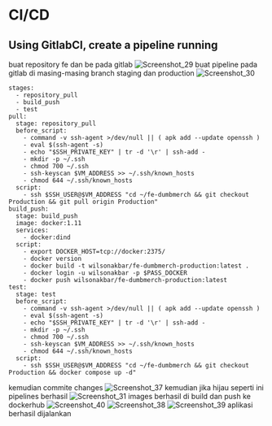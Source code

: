 # CI/CD
## Using GitlabCI, create a pipeline running
buat repository fe dan be pada gitlab
![Screenshot_29](https://github.com/wilsonakbar/Final-Task-Dumbways-WilsonAkbar/assets/132327628/1989bbef-9214-4706-8fcb-070cee151fcf)
buat pipeline pada gitlab di masing-masing branch staging dan production
![Screenshot_30](https://github.com/wilsonakbar/Final-Task-Dumbways-WilsonAkbar/assets/132327628/3d556b5f-2aab-4bb7-a975-f98af20cc38e)

```
stages:
  - repository_pull
  - build_push
  - test
pull:
  stage: repository_pull
  before_script:
    - command -v ssh-agent >/dev/null || ( apk add --update openssh )
    - eval $(ssh-agent -s)
    - echo "$SSH_PRIVATE_KEY" | tr -d '\r' | ssh-add -
    - mkdir -p ~/.ssh
    - chmod 700 ~/.ssh
    - ssh-keyscan $VM_ADDRESS >> ~/.ssh/known_hosts
    - chmod 644 ~/.ssh/known_hosts
  script:
    - ssh $SSH_USER@$VM_ADDRESS "cd ~/fe-dumbmerch && git checkout Production && git pull origin Production"
build_push:
  stage: build_push
  image: docker:1.11
  services:
    - docker:dind
  script:
    - export DOCKER_HOST=tcp://docker:2375/
    - docker version
    - docker build -t wilsonakbar/fe-dumbmerch-production:latest .
    - docker login -u wilsonakbar -p $PASS_DOCKER
    - docker push wilsonakbar/fe-dumbmerch-production:latest
test:
  stage: test
  before_script:
    - command -v ssh-agent >/dev/null || ( apk add --update openssh )
    - eval $(ssh-agent -s)
    - echo "$SSH_PRIVATE_KEY" | tr -d '\r' | ssh-add -
    - mkdir -p ~/.ssh
    - chmod 700 ~/.ssh
    - ssh-keyscan $VM_ADDRESS >> ~/.ssh/known_hosts
    - chmod 644 ~/.ssh/known_hosts
  script:
    - ssh $SSH_USER@$VM_ADDRESS "cd ~/fe-dumbmerch && git checkout Production && docker compose up -d"
```
kemudian commite changes
![Screenshot_37](https://github.com/wilsonakbar/Final-Task-Dumbways-WilsonAkbar/assets/132327628/6619df97-5a0e-4af6-af2c-c81eec9f08fc)
kemudian jika hijau seperti ini pipelines berhasil
![Screenshot_31](https://github.com/wilsonakbar/Final-Task-Dumbways-WilsonAkbar/assets/132327628/a2f50f78-dd3f-4b83-99ec-7d5dec3c444f)
images berhasil di build dan push ke dockerhub
![Screenshot_40](https://github.com/wilsonakbar/Final-Task-Dumbways-WilsonAkbar/assets/132327628/fd37907f-1556-4f25-9542-b7f68dae9a7c)
![Screenshot_38](https://github.com/wilsonakbar/Final-Task-Dumbways-WilsonAkbar/assets/132327628/ca8bb325-42c3-4162-8e83-6a9047088f7a)
![Screenshot_39](https://github.com/wilsonakbar/Final-Task-Dumbways-WilsonAkbar/assets/132327628/1cc54f33-3a67-4c73-a05c-9696599c8bbe)
aplikasi berhasil dijalankan
